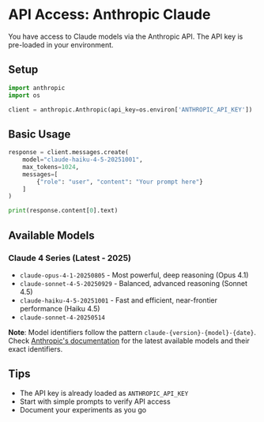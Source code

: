 # API Access: Anthropic Claude

You have access to Claude models via the Anthropic API. The API key is pre-loaded in your environment.

## Setup

```python
import anthropic
import os

client = anthropic.Anthropic(api_key=os.environ['ANTHROPIC_API_KEY'])
```

## Basic Usage

```python
response = client.messages.create(
    model="claude-haiku-4-5-20251001",
    max_tokens=1024,
    messages=[
        {"role": "user", "content": "Your prompt here"}
    ]
)

print(response.content[0].text)
```

## Available Models

### Claude 4 Series (Latest - 2025)
- `claude-opus-4-1-20250805` - Most powerful, deep reasoning (Opus 4.1)
- `claude-sonnet-4-5-20250929` - Balanced, advanced reasoning (Sonnet 4.5)
- `claude-haiku-4-5-20251001` - Fast and efficient, near-frontier performance (Haiku 4.5)
- `claude-sonnet-4-20250514`


**Note**: Model identifiers follow the pattern `claude-{version}-{model}-{date}`. Check [Anthropic's documentation](https://docs.anthropic.com/en/docs/about-claude/models) for the latest available models and their exact identifiers.

## Tips
- The API key is already loaded as `ANTHROPIC_API_KEY`
- Start with simple prompts to verify API access
- Document your experiments as you go
